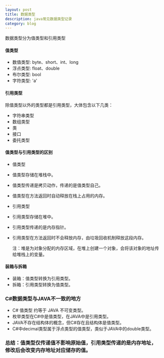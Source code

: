 ```yaml
---
layout: post
title: 数据类型
description: java常见数据类型记录
category: blog
---
```


数据类型分为值类型和引用类型

#### 值类型
- 数值类型: byte、short、int、long
- 浮点类型: float、double
- 布尔类型: bool
- 字符类型: 'a'    
#### 引用类型
除值类型以外的类型都是引用类型，大体包含以下几类：
 - 字符串类型
 - 数组类型
 - 类
 - 接口
 - 委托类型
#### 值类型与引用类型的区别

- 值类型
 - 值类型存储在堆栈中。
 - 值类型传递是拷贝动作，传递的是值类型自己。
 - 值类型在方法返回时自动释放在栈上占用的内存。

- 引用类型
 - 引用类型存储在堆中。
 - 引用类型传递的是内存指针。
 - 引用类型在方法返回时不会释放内存，由垃圾回收机制释放这段内存。

    注：堆是为对象分配的内存区域，在堆上创建一个对象，会将该对象的地址传给堆栈上的变量。
#### 装箱与拆箱
- 装箱：值类型转换为引用类型。
- 拆箱：引用类型转换为值类型。

### C#数据类型与JAVA不一致的地方
- C# 值类型 约等于 JAVA 不可变类型。
- 枚举类型在C#中是值类型，在JAVA中是引用类型。
- JAVA不存在结构体的概念，但C#存在且结构体是值类型。
- C#中decimal类型属于浮点类型的值类型，类似于JAVA中的double类型。
   
### 总结：值类型仅传递值不影响原始值，引用类型传递的是内存地址，修改后会改变内存地址对应储存的值。


